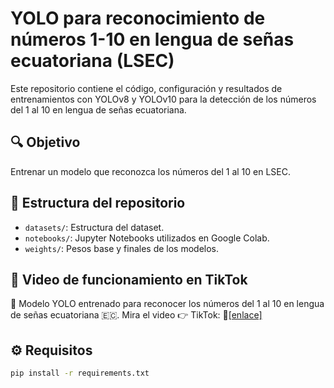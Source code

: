 # YOLO para reconocimiento de números 1-10 en lengua de señas ecuatoriana (LSEC)

Este repositorio contiene el código, configuración y resultados de entrenamientos con YOLOv8 y YOLOv10 para la detección de los números del 1 al 10 en lengua de señas ecuatoriana.

## 🔍 Objetivo
Entrenar un modelo que reconozca los números del 1 al 10 en LSEC.

## 📂 Estructura del repositorio

- `datasets/`: Estructura del dataset.
- `notebooks/`: Jupyter Notebooks utilizados en Google Colab.
- `weights/`: Pesos base y finales de los modelos.

## 🎥 Video de funcionamiento en TikTok

🤖 Modelo YOLO entrenado para reconocer los números del 1 al 10 en lengua de señas ecuatoriana 🇪🇨. Mira el video 👉 TikTok: 🔗[[enlace]](https://vm.tiktok.com/ZMSt8BDck/)


## ⚙️ Requisitos

```bash
pip install -r requirements.txt




